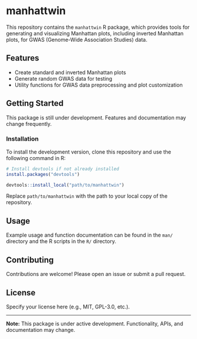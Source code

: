 # manhattwin

This repository contains the `manhattwin` R package, which provides tools for generating and visualizing Manhattan plots, including inverted Manhattan plots, for GWAS (Genome-Wide Association Studies) data.

## Features
- Create standard and inverted Manhattan plots
- Generate random GWAS data for testing
- Utility functions for GWAS data preprocessing and plot customization

## Getting Started
This package is still under development. Features and documentation may change frequently.

### Installation
To install the development version, clone this repository and use the following command in R:

```R
# Install devtools if not already installed
install.packages("devtools")

devtools::install_local("path/to/manhattwin")
```

Replace `path/to/manhattwin` with the path to your local copy of the repository.

## Usage
Example usage and function documentation can be found in the `man/` directory and the R scripts in the `R/` directory.

## Contributing
Contributions are welcome! Please open an issue or submit a pull request.

## License
Specify your license here (e.g., MIT, GPL-3.0, etc.).

---
**Note:** This package is under active development. Functionality, APIs, and documentation may change.
